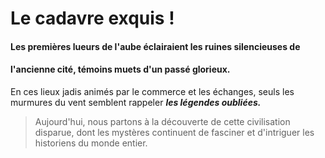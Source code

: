 # Le cadavre exquis !

#### Les premières lueurs de l'aube éclairaient les ruines silencieuses de 
#### l'ancienne cité, témoins muets d'un passé glorieux.
 
En ces lieux jadis animés par le commerce et les échanges, seuls 
les murmures du vent semblent rappeler ***les légendes oubliées.*** 
>Aujourd'hui, nous partons à la découverte de cette civilisation 
>disparue, dont les mystères continuent de fasciner et d'intriguer
>les historiens du monde entier.
